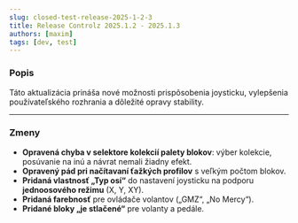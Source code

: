 ```yaml
---
slug: closed-test-release-2025-1-2-3
title: Release Controlz 2025.1.2 - 2025.1.3
authors: [maxim]
tags: [dev, test]
---
```


### Popis

Táto aktualizácia prináša nové možnosti prispôsobenia joysticku, vylepšenia používateľského rozhrania a dôležité opravy stability.

<!-- truncate -->
---

### Zmeny

- **Opravená chyba v selektore kolekcií palety blokov**: výber kolekcie, posúvanie na inú a návrat nemali žiadny efekt.
- **Opravený pád pri načítavaní ťažkých profilov** s veľkým počtom blokov.
- **Pridaná vlastnosť „Typ osí“** do nastavení joysticku na podporu **jednoosového režimu** (X, Y, XY).
- **Pridaná farebnosť** pre ovládače volantov („GMZ“, „No Mercy“).
- **Pridané bloky „je stlačené“** pre volanty a pedále.
